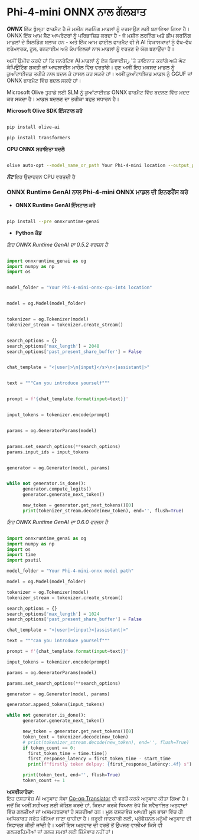 <!--
CO_OP_TRANSLATOR_METADATA:
{
  "original_hash": "c98217bb3eff6c24e97b104b21632fd0",
  "translation_date": "2025-05-09T19:01:23+00:00",
  "source_file": "md/02.Application/01.TextAndChat/Phi4/ChatWithPhi4ONNX/README.md",
  "language_code": "pa"
}
-->
# **Phi-4-mini ONNX ਨਾਲ ਗੱਲਬਾਤ**

***ONNX*** ਇੱਕ ਖੁੱਲ੍ਹਾ ਫਾਰਮੈਟ ਹੈ ਜੋ ਮਸ਼ੀਨ ਲਰਨਿੰਗ ਮਾਡਲਾਂ ਨੂੰ ਦਰਸਾਉਣ ਲਈ ਬਣਾਇਆ ਗਿਆ ਹੈ। ONNX ਇੱਕ ਆਮ ਸੈੱਟ ਆਪਰੇਟਰਾਂ ਨੂੰ ਪਰਿਭਾਸ਼ਿਤ ਕਰਦਾ ਹੈ - ਜੋ ਮਸ਼ੀਨ ਲਰਨਿੰਗ ਅਤੇ ਡੀਪ ਲਰਨਿੰਗ ਮਾਡਲਾਂ ਦੇ ਬਿਲਡਿੰਗ ਬਲਾਕ ਹਨ - ਅਤੇ ਇੱਕ ਆਮ ਫਾਈਲ ਫਾਰਮੈਟ ਵੀ ਜੋ AI ਵਿਕਾਸਕਾਰਾਂ ਨੂੰ ਵੱਖ-ਵੱਖ ਫਰੇਮਵਰਕ, ਟੂਲ, ਰਨਟਾਈਮ ਅਤੇ ਕੰਪਾਇਲਰਾਂ ਨਾਲ ਮਾਡਲਾਂ ਨੂੰ ਵਰਤਣ ਦੇ ਯੋਗ ਬਣਾਉਂਦਾ ਹੈ।

ਅਸੀਂ ਉਮੀਦ ਕਰਦੇ ਹਾਂ ਕਿ ਜਨਰੇਟਿਵ AI ਮਾਡਲਾਂ ਨੂੰ ਏਜ ਡਿਵਾਈਸز 'ਤੇ ਤਾਇਨਾਤ ਕਰਾਂਗੇ ਅਤੇ ਘੱਟ ਕੰਪਿਊਟਿੰਗ ਸ਼ਕਤੀ ਜਾਂ ਆਫਲਾਈਨ ਮਾਹੌਲ ਵਿੱਚ ਵਰਤਾਂਗੇ। ਹੁਣ ਅਸੀਂ ਇਹ ਮਕਸਦ ਮਾਡਲ ਨੂੰ ਕੁਆੰਟਾਈਜ਼ਡ ਤਰੀਕੇ ਨਾਲ ਬਦਲ ਕੇ ਹਾਸਲ ਕਰ ਸਕਦੇ ਹਾਂ। ਅਸੀਂ ਕੁਆੰਟਾਈਜ਼ਡ ਮਾਡਲ ਨੂੰ GGUF ਜਾਂ ONNX ਫਾਰਮੈਟ ਵਿੱਚ ਬਦਲ ਸਕਦੇ ਹਾਂ।

Microsoft Olive ਤੁਹਾਡੇ ਲਈ SLM ਨੂੰ ਕੁਆੰਟਾਈਜ਼ਡ ONNX ਫਾਰਮੈਟ ਵਿੱਚ ਬਦਲਣ ਵਿੱਚ ਮਦਦ ਕਰ ਸਕਦਾ ਹੈ। ਮਾਡਲ ਬਦਲਣ ਦਾ ਤਰੀਕਾ ਬਹੁਤ ਸਧਾਰਨ ਹੈ।

**Microsoft Olive SDK ਇੰਸਟਾਲ ਕਰੋ**


```bash

pip install olive-ai

pip install transformers

```

**CPU ONNX ਸਹਾਇਤਾ ਬਦਲੋ**

```bash

olive auto-opt --model_name_or_path Your Phi-4-mini location --output_path Your onnx ouput location --device cpu --provider CPUExecutionProvider --precision int4 --use_model_builder --log_level 1

```

***ਨੋਟ*** ਇਹ ਉਦਾਹਰਨ CPU ਵਰਤਦੀ ਹੈ


### **ONNX Runtime GenAI ਨਾਲ Phi-4-mini ONNX ਮਾਡਲ ਦੀ ਇਨਫਰੈਂਸ ਕਰੋ**

- **ONNX Runtime GenAI ਇੰਸਟਾਲ ਕਰੋ**

```bash

pip install --pre onnxruntime-genai

```

- **Python ਕੋਡ**

*ਇਹ ONNX Runtime GenAI ਦਾ 0.5.2 ਵਰਜ਼ਨ ਹੈ*

```python

import onnxruntime_genai as og
import numpy as np
import os


model_folder = "Your Phi-4-mini-onnx-cpu-int4 location"


model = og.Model(model_folder)


tokenizer = og.Tokenizer(model)
tokenizer_stream = tokenizer.create_stream()


search_options = {}
search_options['max_length'] = 2048
search_options['past_present_share_buffer'] = False


chat_template = "<|user|>\n{input}</s>\n<|assistant|>"


text = """Can you introduce yourself"""


prompt = f'{chat_template.format(input=text)}'


input_tokens = tokenizer.encode(prompt)


params = og.GeneratorParams(model)


params.set_search_options(**search_options)
params.input_ids = input_tokens


generator = og.Generator(model, params)


while not generator.is_done():
      generator.compute_logits()
      generator.generate_next_token()

      new_token = generator.get_next_tokens()[0]
      print(tokenizer_stream.decode(new_token), end='', flush=True)

```


*ਇਹ ONNX Runtime GenAI ਦਾ 0.6.0 ਵਰਜ਼ਨ ਹੈ*

```python

import onnxruntime_genai as og
import numpy as np
import os
import time
import psutil

model_folder = "Your Phi-4-mini-onnx model path"

model = og.Model(model_folder)

tokenizer = og.Tokenizer(model)
tokenizer_stream = tokenizer.create_stream()

search_options = {}
search_options['max_length'] = 1024
search_options['past_present_share_buffer'] = False

chat_template = "<|user|>{input}<|assistant|>"

text = """can you introduce yourself"""

prompt = f'{chat_template.format(input=text)}'

input_tokens = tokenizer.encode(prompt)

params = og.GeneratorParams(model)

params.set_search_options(**search_options)

generator = og.Generator(model, params)

generator.append_tokens(input_tokens)

while not generator.is_done():
      generator.generate_next_token()

      new_token = generator.get_next_tokens()[0]
      token_text = tokenizer.decode(new_token)
      # print(tokenizer_stream.decode(new_token), end='', flush=True)
      if token_count == 0:
        first_token_time = time.time()
        first_response_latency = first_token_time - start_time
        print(f"firstly token delpay: {first_response_latency:.4f} s")

      print(token_text, end='', flush=True)
      token_count += 1

```

**ਅਸਵੀਕਾਰੋਤਾ**:  
ਇਹ ਦਸਤਾਵੇਜ਼ AI ਅਨੁਵਾਦ ਸੇਵਾ [Co-op Translator](https://github.com/Azure/co-op-translator) ਦੀ ਵਰਤੋਂ ਕਰਕੇ ਅਨੁਵਾਦ ਕੀਤਾ ਗਿਆ ਹੈ। ਜਦੋਂ ਕਿ ਅਸੀਂ ਸਹੀਅਤ ਲਈ ਕੋਸ਼ਿਸ਼ ਕਰਦੇ ਹਾਂ, ਕਿਰਪਾ ਕਰਕੇ ਧਿਆਨ ਰੱਖੋ ਕਿ ਸਵੈਚਾਲਿਤ ਅਨੁਵਾਦਾਂ ਵਿੱਚ ਗਲਤੀਆਂ ਜਾਂ ਅਸਮਰਥਤਾਵਾਂ ਹੋ ਸਕਦੀਆਂ ਹਨ। ਮੂਲ ਦਸਤਾਵੇਜ਼ ਆਪਣੀ ਮੂਲ ਭਾਸ਼ਾ ਵਿੱਚ ਹੀ ਅਧਿਕਾਰਤ ਸਰੋਤ ਮੰਨਿਆ ਜਾਣਾ ਚਾਹੀਦਾ ਹੈ। ਜਰੂਰੀ ਜਾਣਕਾਰੀ ਲਈ, ਪ੍ਰੋਫੈਸ਼ਨਲ ਮਨੁੱਖੀ ਅਨੁਵਾਦ ਦੀ ਸਿਫਾਰਸ਼ ਕੀਤੀ ਜਾਂਦੀ ਹੈ। ਅਸੀਂ ਇਸ ਅਨੁਵਾਦ ਦੀ ਵਰਤੋਂ ਤੋਂ ਉਪਜਣ ਵਾਲੀਆਂ ਕਿਸੇ ਵੀ ਗਲਤਫਹਿਮੀਆਂ ਜਾਂ ਗਲਤ ਸਮਝਾਂ ਲਈ ਜ਼ਿੰਮੇਵਾਰ ਨਹੀਂ ਹਾਂ।